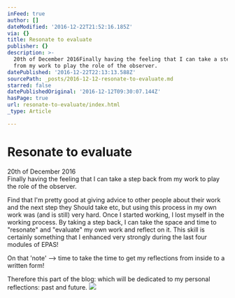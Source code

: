 ```yaml
---
inFeed: true
author: []
dateModified: '2016-12-22T21:52:16.185Z'
via: {}
title: Resonate to evaluate
publisher: {}
description: >-
  20th of December 2016Finally having the feeling that I can take a step back
  from my work to play the role of the observer.
datePublished: '2016-12-22T22:13:13.588Z'
sourcePath: _posts/2016-12-12-resonate-to-evaluate.md
starred: false
datePublishedOriginal: '2016-12-12T09:30:07.144Z'
hasPage: true
url: resonate-to-evaluate/index.html
_type: Article

---
```

# Resonate to evaluate

20th of December 2016  
Finally having the feeling that I can take a step back from my work to play the role of the observer.

Find that I'm pretty good at giving advice to other people about their work and the next step they Should take etc, but using this process in my own work was (and is still) very hard. Once I started working, I lost myself in the working process. By taking a step back, I can take the space and time to "resonate" and "evaluate" my own work and reflect on it. This skill is certainly something that I enhanced very strongly during the last four modules of EPAS!

On that 'note' --\> time to take the time to get my reflections from inside to a written form!

Therefore this part of the blog: which will be dedicated to my personal reflections: past and future.
![](https://the-grid-user-content.s3-us-west-2.amazonaws.com/15b4306e-4423-4004-98e6-ed0d512991aa.jpg)